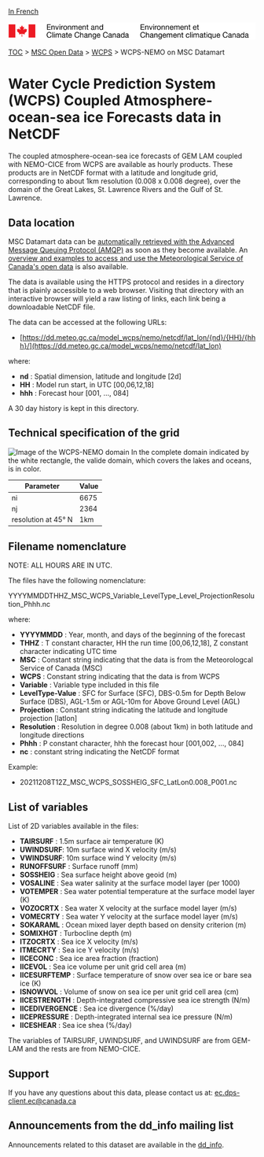 [In French](readme_wcps_wf-datamart_fr.md)

![ECCC logo](../../img_eccc-logo.png)

[TOC](../../readme_en.md) > [MSC Open Data](../readme_en.md) > [WCPS](readme_wcps_en.md) > WCPS-NEMO on MSC Datamart 

# Water Cycle Prediction System (WCPS) Coupled Atmosphere-ocean-sea ice Forecasts data in NetCDF

The coupled atmosphere-ocean-sea ice forecasts of GEM LAM coupled with NEMO-CICE from WCPS are available as hourly products. These products are in NetCDF format with a latitude and longitude grid, corresponding to about 1km resolution (0.008 x 0.008 degree), over the domain of the Great Lakes, St. Lawrence Rivers and the Gulf of St. Lawrence.


## Data location 

MSC Datamart data can be [automatically retrieved with the Advanced Message Queuing Protocol (AMQP)](../../msc-datamart/amqp_en.md) as soon as they become available. An [overview and examples to access and use the Meteorological Service of Canada's open data](../../usage/readme_en.md) is also available.

The data is available using the HTTPS protocol and resides in a directory that is plainly accessible to a web browser. Visiting that directory with an interactive browser will yield a raw listing of links, each link being a downloadable NetCDF file.

The data can be accessed at the following URLs: 

* [https://dd.meteo.gc.ca/model_wcps/nemo/netcdf/lat_lon/{nd}/{HH}/{hhh}/](https://dd.meteo.gc.ca/model_wcps/nemo/netcdf/lat_lon)                  

where:

* __nd__ : Spatial dimension, latitude and longitude [2d]
* __HH__ : Model run start, in UTC [00,06,12,18]
* __hhh__ : Forecast hour [001, ..., 084] 

A 30 day history is kept in this directory.

## Technical specification of the grid

![Image of the WCPS-NEMO domain](https://goc-dx.science.gc.ca/~yls000/DD_netcdf/wcps_wf_CI3_nc_domain.png)
In the complete domain indicated by the white rectangle, the valide domain, which covers the lakes and oceans, is in color.

| Parameter | Value |
| ------ | ------ |
| ni | 6675 |
| nj | 2364 |
| resolution at 45° N | 1km |

## Filename nomenclature

NOTE: ALL HOURS ARE IN UTC.

The files have the following nomenclature: 

YYYYMMDDTHHZ_MSC_WCPS_Variable_LevelType_Level_ProjectionResolution_Phhh.nc

where:

* __YYYYMMDD__ : Year, month, and days of the beginning of the forecast
* __THHZ__ : T constant character, HH the run time [00,06,12,18], Z constant character indicating UTC time
* __MSC__ : Constant string indicating that the data is from the Meteorologcal Service of Canada (MSC)
* __WCPS__ : Constant string indicating that the data is from WCPS 
* __Variable__ : Variable type included in this file 
* __LevelType-Value__ : SFC for Surface (SFC), DBS-0.5m for Depth Below Surface (DBS), AGL-1.5m or AGL-10m for Above Ground Level (AGL)
* __Projection__ : Constant string indicating the latitude and longitude projection [latlon]
* __Resolution__ : Resolution in degree 0.008 (about 1km) in both latitude and longitude directions 
* __Phhh__ : P constant character, hhh the forecast hour [001,002, ..., 084] 
* __nc__ : constant string indicating the NetCDF format

Example:

* 20211208T12Z_MSC_WCPS_SOSSHEIG_SFC_LatLon0.008_P001.nc

## List of variables 

List of 2D variables available in the files: 

* __TAIRSURF__ : 1.5m surface air temperature (K)
* __UWINDSURF__: 10m surface wind X velocity (m/s) 
* __VWINDSURF__: 10m surface wind Y velocity (m/s)
* __RUNOFFSURF__ : Surface runoff (mm)
* __SOSSHEIG__ : Sea surface height above geoid (m)
* __VOSALINE__ : Sea water salinity at the surface model layer (per 1000) 
* __VOTEMPER__ : Sea water potential temperature at the surface model layer (K)
* __VOZOCRTX__ : Sea water X velocity at the surface model layer (m/s)
* __VOMECRTY__ : Sea water Y velocity at the surface model layer (m/s)
* __SOKARAML__ : Ocean mixed layer depth based on density criterion (m)
* __SOMIXHGT__ : Turbocline depth (m)
* __ITZOCRTX__ : Sea ice X velocity (m/s)
* __ITMECRTY__ : Sea ice Y velocity (m/s)
* __IICECONC__ : Sea ice area fraction (fraction)
* __IICEVOL__ : Sea ice volume per unit grid cell area (m)
* __IICESURFTEMP__ : Surface temperature of snow over sea ice or bare sea ice (K)
* __ISNOWVOL__ : Volume of snow on sea ice per unit grid cell area (cm)
* __IICESTRENGTH__ : Depth-integrated compressive sea ice strength (N/m)
* __IICEDIVERGENCE__ : Sea ice divergence (%/day)
* __IICEPRESSURE__ : Depth-integrated internal sea ice pressure (N/m)
* __IICESHEAR__ : Sea ice shea (%/day)

The variables of TAIRSURF, UWINDSURF, and UWINDSURF are from GEM-LAM and the rests are from NEMO-CICE. 

## Support

If you have any questions about this data, please contact us at: [ec.dps-client.ec@canada.ca](mailto:ec.dps-client.ec@canada.ca)

## Announcements from the dd_info mailing list

Announcements related to this dataset are available in the [dd_info](https://lists.ec.gc.ca/cgi-bin/mailman/listinfo/dd_info).

